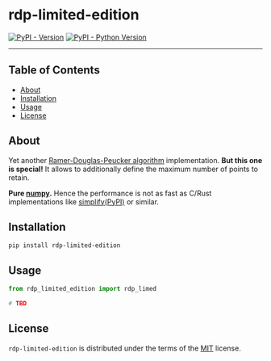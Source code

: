 # rdp-limited-edition

[![PyPI - Version](https://img.shields.io/pypi/v/rdp-limited-edition.svg)](https://pypi.org/project/rdp-limited-edition)
[![PyPI - Python Version](https://img.shields.io/pypi/pyversions/rdp-limited-edition.svg)](https://pypi.org/project/rdp-limited-edition)

-----

## Table of Contents

- [About](#about)
- [Installation](#installation)
- [Usage](#usage)
- [License](#license)

## About

Yet another [Ramer-Douglas-Peucker algorithm](https://martinfleischmann.net/line-simplification-algorithms/) implementation. **But this one is special!** It allows to additionally define the maximum number of points to retain.

**Pure [numpy](https://numpy.org/).** Hence the performance is not as fast as C/Rust implementations like [simplify(PyPI)](https://pypi.org/project/simplification/) or similar.

## Installation

```console
pip install rdp-limited-edition
```

## Usage

```python
from rdp_limited_edition import rdp_limed

# TBD
```

## License

`rdp-limited-edition` is distributed under the terms of the [MIT](https://spdx.org/licenses/MIT.html) license.

